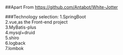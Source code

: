 ##Apart From https://github.com/Antabot/White-Jotter

###Technology selection:
1.SpringBoot  
2.vue,as the Front-end project  
3.MyBatis-plus  
4.mysql+druid  
5.shiro  
6.logback  
7.lombok